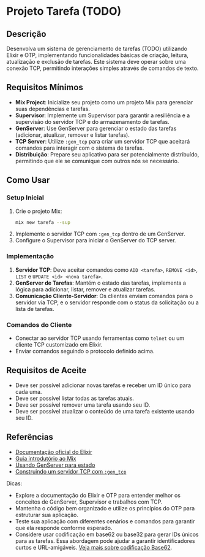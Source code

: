 # Projeto Tarefa (TODO)

## Descrição
Desenvolva um sistema de gerenciamento de tarefas (TODO) utilizando Elixir e OTP, implementando funcionalidades básicas de criação, leitura, atualização e exclusão de tarefas. Este sistema deve operar sobre uma conexão TCP, permitindo interações simples através de comandos de texto.

## Requisitos Mínimos
- **Mix Project**: Inicialize seu projeto como um projeto Mix para gerenciar suas dependências e tarefas.
- **Supervisor**: Implemente um Supervisor para garantir a resiliência e a supervisão do servidor TCP e do armazenamento de tarefas.
- **GenServer**: Use GenServer para gerenciar o estado das tarefas (adicionar, atualizar, remover e listar tarefas).
- **TCP Server**: Utilize `:gen_tcp` para criar um servidor TCP que aceitará comandos para interagir com o sistema de tarefas.
- **Distribuição**: Prepare seu aplicativo para ser potencialmente distribuído, permitindo que ele se comunique com outros nós se necessário.

## Como Usar
### Setup Inicial
1. Crie o projeto Mix:
    ```bash
    mix new tarefa --sup
    ```
2. Implemente o servidor TCP com `:gen_tcp` dentro de um GenServer.
3. Configure o Supervisor para iniciar o GenServer do TCP server.

### Implementação
1. **Servidor TCP**: Deve aceitar comandos como `ADD <tarefa>`, `REMOVE <id>`, `LIST` e `UPDATE <id> <nova tarefa>`.
2. **GenServer de Tarefas**: Mantém o estado das tarefas, implementa a lógica para adicionar, listar, remover e atualizar tarefas.
3. **Comunicação Cliente-Servidor**: Os clientes enviam comandos para o servidor via TCP, e o servidor responde com o status da solicitação ou a lista de tarefas.

### Comandos do Cliente
- Conectar ao servidor TCP usando ferramentas como `telnet` ou um cliente TCP customizado em Elixir.
- Enviar comandos seguindo o protocolo definido acima.

## Requisitos de Aceite
- Deve ser possível adicionar novas tarefas e receber um ID único para cada uma.
- Deve ser possível listar todas as tarefas atuais.
- Deve ser possível remover uma tarefa usando seu ID.
- Deve ser possível atualizar o conteúdo de uma tarefa existente usando seu ID.

## Referências
- [Documentação oficial do Elixir](https://elixir-lang.org/docs.html)
- [Guia introdutório ao Mix](https://elixir-lang.org/getting-started/mix-otp/introduction-to-mix.html)
- [Usando GenServer para estado](https://elixir-lang.org/getting-started/mix-otp/genserver.html)
- [Construindo um servidor TCP com `:gen_tcp`](https://elixir-lang.org/getting-started/mix-otp/tcp-server.html)

Dicas:
- Explore a documentação do Elixir e OTP para entender melhor os conceitos de GenServer, Supervisor e trabalhos com TCP.
- Mantenha o código bem organizado e utilize os princípios do OTP para estruturar sua aplicação.
- Teste sua aplicação com diferentes cenários e comandos para garantir que ela responde conforme esperado.
- Considere usar codificação em base62 ou base32 para gerar IDs únicos para as tarefas. Essa abordagem pode ajudar a garantir identificadores curtos e URL-amigáveis. [Veja mais sobre codificação Base62](https://en.wikipedia.org/wiki/Base62).

